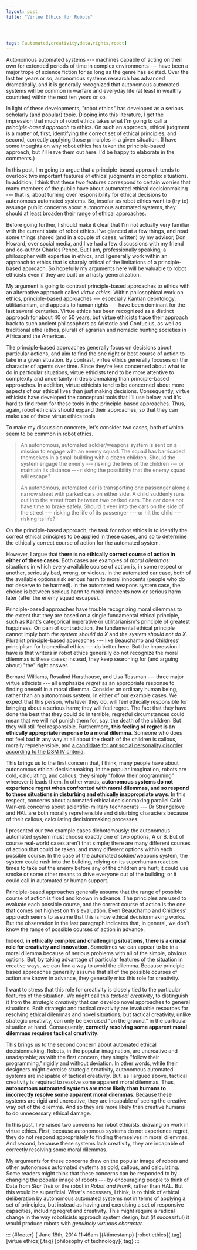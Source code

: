 ```yaml
---
layout: post
title: "Virtue Ethics for Robots"




tags: [automated,creativity,data,rights,robot]
---
```



Autonomous automated systems --- machines capable of acting on their own for extended periods of time in complex environments --- have been a major trope of science fiction for as long as the genre has existed. Over the last ten years or so, autonomous systems research has advanced dramatically, and it is generally recognized that autonomous automated systems will be common in warfare and everyday life (at least in wealthy countries) within the next ten years or so.

In light of these developments, "robot ethics" has developed as a serious scholarly (and popular) topic. Dipping into this literature, I get the impression that much of robot ethics takes what I'm going to call a *principle-based approach* to ethics. On such an approach, ethical judgment is a matter of, first, identifying the correct set of ethical principles, and second, correctly applying those principles in a given situation. (I have some thoughts on why robot ethics has taken the principle-based approach, but I'll leave them out here. I'd be happy to elaborate in the comments.)

In this post, I'm going to argue that a principle-based approach tends to overlook two important features of ethical judgments in complex situations. In addition, I think that these two features correspond to certain worries that many members of the public have about automated ethical decisionmaking --- that is, about turning over responsibility for ethical decisions to autonomous automated systems. So, insofar as robot ethics want to (try to) assuage public concerns about autonomous automated systems, they should at least broaden their range of ethical approaches.

Before going further, I should make it clear that I'm not actually very familiar with the current state of robot ethics. I've glanced at a few things, and read some things shared (and in a couple of cases, written) by my advisor, Don Howard, over social media, and I've had a few discussions with my friend and co-author Charles Pence. But I am, professionally speaking, a philosopher with expertise in ethics, and I generally work within an approach to ethics that is sharply critical of the limitations of a principle-based approach. So hopefully my arguments here will be valuable to robot ethicists even if they are built on a hasty generalization.

My argument is going to contrast principle-based approaches to ethics with an alternative approach called *virtue ethics*. Within philosophical work on ethics, principle-based approaches --- especially Kantian deontology, utilitarianism, and appeals to human rights --- have been dominant for the last several centuries. Virtue ethics has been recognized as a distinct approach for about 40 or 50 years, but virtue ethicists trace their approach back to such ancient philosophers as Aristotle and Confucius, as well as traditional ethe (ethos, plural) of agrarian and nomadic hunting societies in Africa and the Americas.

The principle-based approaches generally focus on decisions about particular actions, and aim to find the one right or best course of action to take in a given situation. By contrast, virtue ethics generally focuses on the character of agents over time. Since they're less concerned about what to do in particular situations, virtue ethicists tend to be more attentive to complexity and uncertainty in decisionmaking than principle-based approaches. In addition, virtue ethicists tend to be concerned about more aspects of our ethical lives than just making decisions. Consequently, virtue ethicists have developed the conceptual tools that I'll use below, and it's hard to find room for these tools in the principle-based approaches. Thus, again, robot ethicists should expand their approaches, so that they can make use of these virtue ethics tools.

To make my discussion concrete, let's consider two cases, both of which seem to be common in robot ethics.

> An autonomous, automated soldier/weapons system is sent on a mission to engage with an enemy squad. The squad has barricaded themselves in a small building with a dozen children. Should the system engage the enemy --- risking the lives of the children --- or maintain its distance --- risking the possibility that the enemy squad will escape?
>
> An autonomous, automated car is transporting one passenger along a narrow street with parked cars on either side. A child suddenly runs out into the street from between two parked cars. The car does not have time to brake safely. Should it veer into the cars on the side of the street --- risking the life of its passenger --- or hit the child --- risking its life?

On the principle-based approach, the task for robot ethics is to identify the correct ethical principles to be applied in these cases, and so to determine the ethically correct course of action for the automated system.

However, I argue that **there is no ethically correct course of action in either of these cases**. Both cases are examples of *moral dilemmas*: situations in which every available course of action is, in some respect or another, seriously bad, wrong, or vicious. In the automated car case, both of the available options risk serious harm to moral innocents (people who do not deserve to be harmed). In the automated weapons system case, the choice is between serious harm to moral innocents now or serious harm later (after the enemy squad escapes).

Principle-based approaches have trouble recognizing moral dilemmas to the extent that they are based on a single fundamental ethical principle, such as Kant's categorical imperative or utilitarianism's principle of greatest happiness. On pain of contradiction, the fundamental ethical principle cannot imply both *the system should do X* and *the system should not do X*. Pluralist principle-based approaches --- like Beauchamp and Childress' principlism for biomedical ethics --- do better here. But the impression I have is that writers in robot ethics generally do not recognize the moral dilemmas is these cases; instead, they keep searching for (and arguing about) "the" right answer.

Bernard Williams, Rosalind Hursthouse, and Lisa Tessman --- three major virtue ethicists --- all emphasize *regret* as an appropriate response to finding oneself in a moral dilemma. Consider an ordinary human being, rather than an autonomous system, in either of our example cases. We expect that this person, whatever they do, will feel ethically responsible for bringing about a serious harm; they will feel regret. The fact that they have done the best that they could do in terrible, regretful circumstances could mean that we will not punish them for, say, the death of the children. But they will still feel responsible. Furthermore, **this feeling of regret is an ethically appropriate response to a moral dilemma**. Someone who does not feel bad in any way at all about the death of the children is callous, morally reprehensible, and [a candidate for antisocial personality disorder according to the DSM IV criteria](http://behavenet.com/node/21650).

This brings us to the first concern that, I think, many people have about autonomous ethical decisionmaking. In the popular imagination, robots are cold, calculating, and callous; they simply "follow their programming" wherever it leads them. In other words, **autonomous systems do not experience regret when confronted with moral dilemmas, and so respond to these situations in disturbing and ethically inappropriate ways**. In this respect, concerns about automated ethical decisionmaking parallel Cold War-era concerns about scientific-military technocrats --- Dr Strangelove and HAL are both morally reprehensible and disturbing characters because of their callous, calculating decisionmaking processes.

I presented our two example cases dichotomously: the autonomous automated system must choose exactly one of two options, A or B. But of course real-world cases aren't that simple; there are many different courses of action that could be taken, and many different options within each possible course. In the case of the automated soldier/weapons system, the system could rush into the building, relying on its superhuman reaction times to take out the enemy before any of the children are hurt; it could use smoke or some other means to drive everyone out of the building; or it could call in automated or human support.

Principle-based approaches generally assume that the range of possible course of action is fixed and known in advance. The principles are used to evaluate each possible course, and the correct course of action is the one that comes out highest on this evaluation. Even Beauchamp and Childress' approach seems to assume that this is how ethical decisionmaking works. But the observation in the last paragraph indicates that, in general, we don't know the range of possible courses of action in advance.

Indeed, **in ethically complex and challenging situations, there is a crucial role for creativity and innovation**. Sometimes we can appear to be in a moral dilemma because of serious problems with all of the simple, obvious options. But, by taking advantage of particular features of the situation in creative ways, we can find a way to avoid the dilemma. Because principle-based approaches generally assume that all of the possible courses of action are known in advance, they generally miss this role for creativity.

I want to stress that this role for creativity is closely tied to the particular features of the situation. We might call this *tactical creativity*, to distinguish it from the *strategic creativity* that can develop novel approaches to general situations. Both strategic and tactical creativity are invaluable resources for resolving ethical dilemmas and novel situations; but tactical creativity, unlike strategic creativity, can only be exercised "on the ground," in the particular situation at hand. Consequently, **correctly resolving some apparent moral dilemmas requires tactical creativity**.

This brings us to the second concern about automated ethical decisionmaking. Robots, in the popular imagination, are uncreative and unadaptable; as with the first concern, they simply "follow their programming," rigidly and without deviation. In other words, while their designers might exercise strategic creativity, autonomous automated systems are incapable of tactical creativity. But, as I argued above, tactical creativity is required to resolve some apparent moral dilemmas. Thus, **autonomous automated systems are more likely than humans to incorrectly resolve some apparent moral dilemmas**. Because these systems are rigid and uncreative, they are incapable of seeing the creative way out of the dilemma. And so they are more likely than creative humans to do unnecessary ethical damage.

In this post, I've raised two concerns for robot ethicists, drawing on work in virtue ethics. First, because autonomous systems do not experience regret, they do not respond appropriately to finding themselves in moral dilemmas. And second, because these systems lack creativity, they are incapable of correctly resolving some moral dilemmas.

My arguments for these concerns draw on the popular image of robots and other autonomous automated systems as cold, callous, and calculating. Some readers might think that these concerns can be responded to by changing the popular image of robots --- by encouraging people to think of Data from *Star Trek* or the robot in *Robot and Frank*, rather than HAL. But this would be superficial. What's necessary, I think, is to think of ethical deliberation by autonomous automated systems not in terms of applying a set of principles, but instead as having and exercising a set of responsive capacities, including regret and creativity. This might require a radical change in the way roboticists approach system design, but (if successful) it would produce robots with *genuinely virtuous character*.

::: {#footer}
[ June 18th, 2014 11:46am ]{#timestamp} [robot ethics]{.tag} [virtue ethics]{.tag} [philosophy of technology]{.tag}
:::





